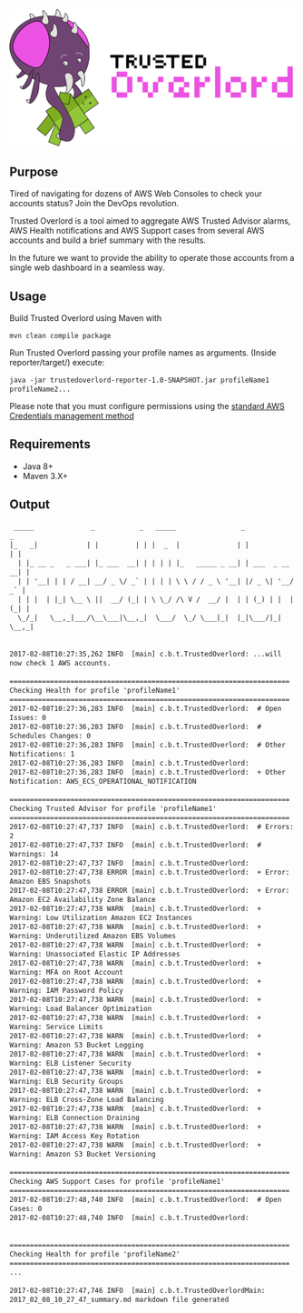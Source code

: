 ![Logo](static/logo.png "Trusted Overlord")

## Purpose

Tired of navigating for dozens of AWS Web Consoles to check your accounts status? Join the DevOps revolution.

Trusted Overlord is a tool aimed to aggregate AWS Trusted Advisor alarms, AWS Health notifications and AWS Support cases
from several AWS accounts and build a brief summary with the results.

In the future we want to provide the ability to operate those accounts from a single web dashboard in a seamless way.

## Usage

Build Trusted Overlord using Maven with

```
mvn clean compile package
```

Run Trusted Overlord passing your profile names as arguments.
(Inside reporter/target/) execute:

```
java -jar trustedoverlord-reporter-1.0-SNAPSHOT.jar profileName1 profileName2...
```

Please note that you must configure permissions using the [standard AWS Credentials management method](https://aws.amazon.com/blogs/security/a-new-and-standardized-way-to-manage-credentials-in-the-aws-sdks/)

## Requirements

- Java 8+
- Maven 3.X+

## Output

```
 _____              _           _   _____                _               _
|_   _|            | |         | | |  _  |              | |             | |
  | |_ __ _   _ ___| |_ ___  __| | | | | |_   _____ _ __| | ___  _ __ __| |
  | | '__| | | / __| __/ _ \/ _` | | | | \ \ / / _ \ '__| |/ _ \| '__/ _` |
  | | |  | |_| \__ \ ||  __/ (_| | \ \_/ /\ V /  __/ |  | | (_) | |  |(_| |
  \_/_|   \__,_|___/\__\___|\__,_|  \___/  \_/ \___|_|  |_|\___/|_|  \__,_|


2017-02-08T10:27:35,262 INFO  [main] c.b.t.TrustedOverlord: ...will now check 1 AWS accounts.

=====================================================================
Checking Health for profile 'profileName1'
=====================================================================
2017-02-08T10:27:36,283 INFO  [main] c.b.t.TrustedOverlord:  # Open Issues: 0
2017-02-08T10:27:36,283 INFO  [main] c.b.t.TrustedOverlord:  # Schedules Changes: 0
2017-02-08T10:27:36,283 INFO  [main] c.b.t.TrustedOverlord:  # Other Notifications: 1
2017-02-08T10:27:36,283 INFO  [main] c.b.t.TrustedOverlord:
2017-02-08T10:27:36,283 INFO  [main] c.b.t.TrustedOverlord:  + Other Notification: AWS_ECS_OPERATIONAL_NOTIFICATION

=====================================================================
Checking Trusted Advisor for profile 'profileName1'
=====================================================================
2017-02-08T10:27:47,737 INFO  [main] c.b.t.TrustedOverlord:  # Errors: 2
2017-02-08T10:27:47,737 INFO  [main] c.b.t.TrustedOverlord:  # Warnings: 14
2017-02-08T10:27:47,737 INFO  [main] c.b.t.TrustedOverlord:
2017-02-08T10:27:47,738 ERROR [main] c.b.t.TrustedOverlord:  + Error: Amazon EBS Snapshots
2017-02-08T10:27:47,738 ERROR [main] c.b.t.TrustedOverlord:  + Error: Amazon EC2 Availability Zone Balance
2017-02-08T10:27:47,738 WARN  [main] c.b.t.TrustedOverlord:  + Warning: Low Utilization Amazon EC2 Instances
2017-02-08T10:27:47,738 WARN  [main] c.b.t.TrustedOverlord:  + Warning: Underutilized Amazon EBS Volumes
2017-02-08T10:27:47,738 WARN  [main] c.b.t.TrustedOverlord:  + Warning: Unassociated Elastic IP Addresses
2017-02-08T10:27:47,738 WARN  [main] c.b.t.TrustedOverlord:  + Warning: MFA on Root Account
2017-02-08T10:27:47,738 WARN  [main] c.b.t.TrustedOverlord:  + Warning: IAM Password Policy
2017-02-08T10:27:47,738 WARN  [main] c.b.t.TrustedOverlord:  + Warning: Load Balancer Optimization
2017-02-08T10:27:47,738 WARN  [main] c.b.t.TrustedOverlord:  + Warning: Service Limits
2017-02-08T10:27:47,738 WARN  [main] c.b.t.TrustedOverlord:  + Warning: Amazon S3 Bucket Logging
2017-02-08T10:27:47,738 WARN  [main] c.b.t.TrustedOverlord:  + Warning: ELB Listener Security
2017-02-08T10:27:47,738 WARN  [main] c.b.t.TrustedOverlord:  + Warning: ELB Security Groups
2017-02-08T10:27:47,738 WARN  [main] c.b.t.TrustedOverlord:  + Warning: ELB Cross-Zone Load Balancing
2017-02-08T10:27:47,738 WARN  [main] c.b.t.TrustedOverlord:  + Warning: ELB Connection Draining
2017-02-08T10:27:47,738 WARN  [main] c.b.t.TrustedOverlord:  + Warning: IAM Access Key Rotation
2017-02-08T10:27:47,738 WARN  [main] c.b.t.TrustedOverlord:  + Warning: Amazon S3 Bucket Versioning

=====================================================================
Checking AWS Support Cases for profile 'profileName1'
=====================================================================
2017-02-08T10:27:48,740 INFO  [main] c.b.t.TrustedOverlord:  # Open Cases: 0
2017-02-08T10:27:48,740 INFO  [main] c.b.t.TrustedOverlord:


=====================================================================
Checking Health for profile 'profileName2'
=====================================================================
...

2017-02-08T10:27:47,746 INFO  [main] c.b.t.TrustedOverlordMain: 2017_02_08_10_27_47_summary.md markdown file generated 

```

